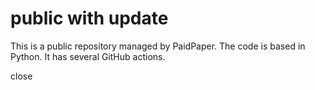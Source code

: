 # public with update

This is a public repository managed by PaidPaper. The code is based in Python. It has several GitHub actions.

close
